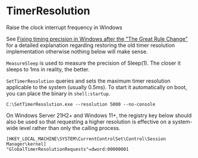 # TimerResolution

Raise the clock interrupt frequency in Windows

See [Fixing timing precision in Windows after the "The Great Rule Change"](https://github.com/amitxv/PC-Tuning/blob/main/docs/research.md#fixing-timing-precision-in-windows-after-the-great-rule-change) for a detailed explanation regarding restoring the old timer resolution implementation otherwise nothing below will make sense.

``MeasureSleep`` is used to measure the precision of Sleep(1). The closer it sleeps to 1ms in reality, the better.

``SetTimerResolution`` queries and sets the maximum timer resolution applicable to the system (usually 0.5ms). To start it automatically on boot, you can place the binary in ``shell:startup``.
```
C:\SetTimerResolution.exe --resolution 5000 --no-console
```
On Windows Server 21H2+ and Windows 11+, the registry key below should also be used so that requesting a higher resolution is effective on a system-wide level rather than only the calling process.

```
[HKEY_LOCAL_MACHINE\SYSTEM\CurrentControlSet\Control\Session Manager\kernel]
"GlobalTimerResolutionRequests"=dword:00000001
```
